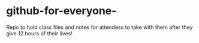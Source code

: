 # github-for-everyone-
Repo to hold class files and notes for attendess to take with them after they give 12 hours of their lives!
